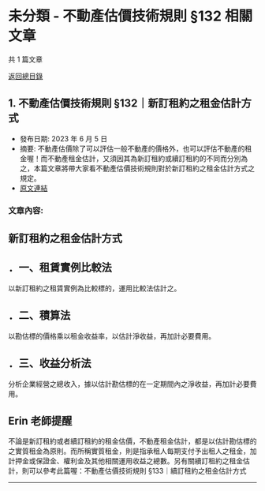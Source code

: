 # 未分類 - 不動產估價技術規則 §132 相關文章

共 1 篇文章

[返回總目錄](00_總目錄.md)

## 1. 不動產估價技術規則 §132｜新訂租約之租金估計方式

- 發布日期: 2023 年 6 月 5 日
- 摘要: 不動產估價除了可以評估一般不動產的價格外，也可以評估不動產的租金喔！而不動產租金估計，又須因其為新訂租約或續訂租約的不同而分別為之，本篇文章將帶大家看不動產估價技術規則對於新訂租約之租金估計方式之規定。
- [原文連結](https://www.jasper-realestate.com/%e4%b8%8d%e5%8b%95%e7%94%a2%e4%bc%b0%e5%83%b9%e6%8a%80%e8%a1%93%e8%a6%8f%e5%89%87_132_%e6%96%b0%e8%a8%82%e7%a7%9f%e7%b4%84%e4%b9%8b%e7%a7%9f%e9%87%91%e4%bc%b0%e8%a8%88%e6%96%b9%e5%bc%8f/)

### 文章內容:

## 新訂租約之租金估計方式

## ．一、租賃實例比較法

以新訂租約之租賃實例為比較標的，運用比較法估計之。

## ．二、積算法

以勘估標的價格乘以租金收益率，以估計淨收益，再加計必要費用。

## ．三、收益分析法

分析企業經營之總收入，據以估計勘估標的在一定期間內之淨收益，再加計必要費用。

## Erin 老師提醒

不論是新訂租約或者續訂租約的租金估價，不動產租金估計，都是以估計勘估標的之實質租金為原則。而所稱實質租金，則是指承租人每期支付予出租人之租金，加計押金或保證金、權利金及其他相關運用收益之總數。另有關續訂租約之租金估計，則可以參考此篇喔：不動產估價技術規則 §133｜續訂租約之租金估計方式

---

